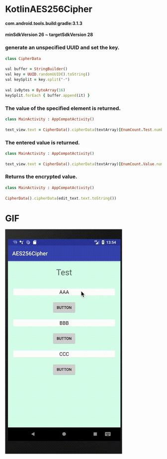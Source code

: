 # KotlinAES256Cipher

#### com.android.tools.build:gradle:3.1.3
#### minSdkVersion 26 ~ targetSdkVersion 28

### generate an unspecified UUID and set the key.
```ruby
class CipherData

val buffer = StringBuilder()
val key = UUID.randomUUID().toString()
val keySplit = key.split("-")

val ivBytes = ByteArray(16)
keySplit.forEach { buffer.append(it) }
```

### The value of the specified element is returned.
```ruby
class MainActivity : AppCompatActivity()

text_view.text = CipherData().cipherData(textArray)[EnumCount.Test.number]
```

### The entered value is returned.
```ruby
class MainActivity : AppCompatActivity()

text_view.text = CipherData().cipherData(textArray)[EnumCount.Value.number]
```

### Returns the encrypted value.

```ruby
class MainActivity : AppCompatActivity() 

CipherData().cipherData(edit_text.text.toString()) 
```

# GIF
![](https://github.com/daisukenagata/KotlinAES256Cipher/blob/master/movie.gif?raw=true)

